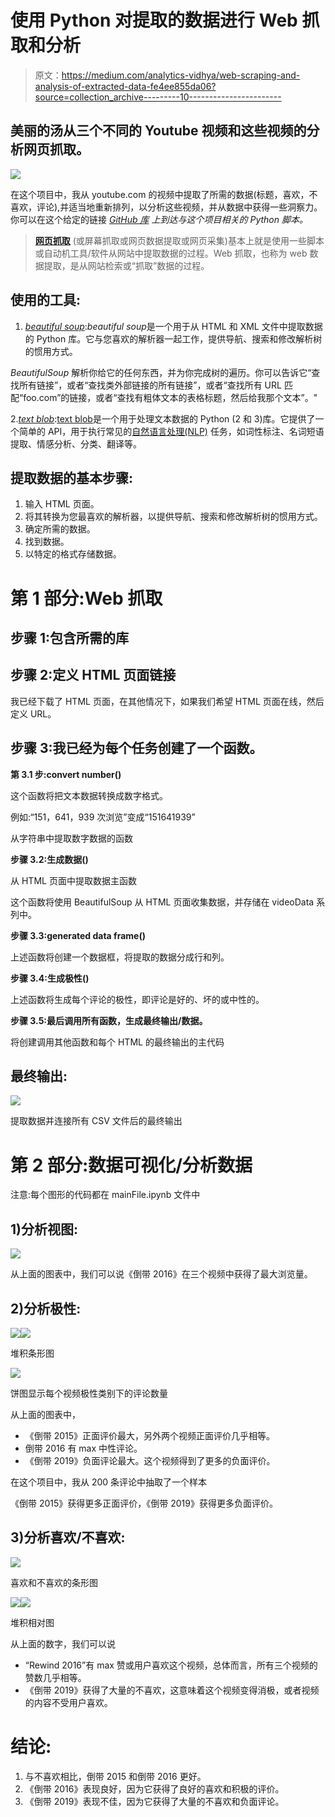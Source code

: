 # 使用 Python 对提取的数据进行 Web 抓取和分析

> 原文：<https://medium.com/analytics-vidhya/web-scraping-and-analysis-of-extracted-data-fe4ee855da06?source=collection_archive---------10----------------------->

## 美丽的汤从三个不同的 Youtube 视频和这些视频的分析网页抓取。

![](img/a9f162854feb2e04649037049b8becdd.png)

在这个项目中，我从 youtube.com 的视频中提取了所需的数据(标题，喜欢，不喜欢，评论),并适当地重新排列，以分析这些视频，并从数据中获得一些洞察力。你可以在这个给定的链接 [*GitHub 库*](https://github.com/abhashpanwar/webscraping) *上到达与这个项目相关的 Python 脚本。*

> [**网页抓取**](https://en.wikipedia.org/wiki/Web_scraping) (或屏幕抓取或网页数据提取或网页采集)基本上就是使用一些脚本或自动机工具/软件从网站中提取数据的过程。Web 抓取，也称为 web 数据提取，是从网站检索或“抓取”数据的过程。

## 使用的工具:

1.  [*beautiful soup*](https://www.crummy.com/software/BeautifulSoup/bs4/doc/#):*beautiful soup*是一个用于从 HTML 和 XML 文件中提取数据的 Python 库。它与您喜欢的解析器一起工作，提供导航、搜索和修改解析树的惯用方式。

*BeautifulSoup* 解析你给它的任何东西，并为你完成树的遍历。你可以告诉它“查找所有链接”，或者“查找类外部链接的所有链接”，或者“查找所有 URL 匹配“foo.com”的链接，或者“查找有粗体文本的表格标题，然后给我那个文本”。"

2.[*text blob*](https://textblob.readthedocs.io/en/dev/):[text blob](https://pypi.org/project/textblob/)是一个用于处理文本数据的 Python (2 和 3)库。它提供了一个简单的 API，用于执行常见的[自然语言处理(NLP)](https://en.wikipedia.org/wiki/Natural_language_processing) 任务，如词性标注、名词短语提取、情感分析、分类、翻译等。

## 提取数据的基本步骤:

1.  输入 HTML 页面。
2.  将其转换为您最喜欢的解析器，以提供导航、搜索和修改解析树的惯用方式。
3.  确定所需的数据。
4.  找到数据。
5.  以特定的格式存储数据。

# 第 1 部分:Web 抓取

## 步骤 1:包含所需的库

## 步骤 2:定义 HTML 页面链接

我已经下载了 HTML 页面，在其他情况下，如果我们希望 HTML 页面在线，然后定义 URL。

## 步骤 3:我已经为每个任务创建了一个函数。

**第 3.1 步:convert number()**

这个函数将把文本数据转换成数字格式。

例如:“151，641，939 次浏览”变成“151641939”

从字符串中提取数字数据的函数

**步骤 3.2:生成数据()**

从 HTML 页面中提取数据主函数

这个函数将使用 BeautifulSoup 从 HTML 页面收集数据，并存储在 videoData 系列中。

**步骤 3.3:generated data frame()**

上述函数将创建一个数据框，将提取的数据分成行和列。

**步骤 3.4:生成极性()**

上述函数将生成每个评论的极性，即评论是好的、坏的或中性的。

**步骤 3.5:最后调用所有函数，生成最终输出/数据。**

将创建调用其他函数和每个 HTML 的最终输出的主代码

## 最终输出:

![](img/312fbcde697298f6ee935c149a97f493.png)

提取数据并连接所有 CSV 文件后的最终输出

# 第 2 部分:数据可视化/分析数据

注意:每个图形的代码都在 mainFile.ipynb 文件中

## 1)分析视图:

![](img/ee8f085ddf90e32fa6eafb294e7b12e5.png)

从上面的图表中，我们可以说《倒带 2016》在三个视频中获得了最大浏览量。

## 2)分析极性:

![](img/6c49de18acfc139d7854508837a1601a.png)![](img/b69a73c83e0d4d4189421a2bcd23bbbe.png)

堆积条形图

![](img/4be7a06ed4884d5c9b422bb4f127519a.png)

饼图显示每个视频极性类别下的评论数量

从上面的图表中，

*   《倒带 2015》正面评价最大，另外两个视频正面评价几乎相等。
*   倒带 2016 有 max 中性评论。
*   《倒带 2019》负面评论最大。这个视频得到了更多的负面评价。

在这个项目中，我从 200 条评论中抽取了一个样本

《倒带 2015》获得更多正面评价，《倒带 2019》获得更多负面评价。

## 3)分析喜欢/不喜欢:

![](img/960a82d6e68867dd534e8d93559acd75.png)

喜欢和不喜欢的条形图

![](img/d1c302b4fd29983d6627ff4b746ed9c8.png)![](img/a010b4b5c70fd1b0ea65122988d0623f.png)

堆积相对图

从上面的数字，我们可以说

*   “Rewind 2016”有 max 赞或用户喜欢这个视频，总体而言，所有三个视频的赞数几乎相等。
*   《倒带 2019》获得了大量的不喜欢，这意味着这个视频变得消极，或者视频的内容不受用户喜欢。

# 结论:

1.  与不喜欢相比，倒带 2015 和倒带 2016 更好。
2.  《倒带 2016》表现良好，因为它获得了良好的喜欢和积极的评价。
3.  《倒带 2019》表现不佳，因为它获得了大量的不喜欢和负面评论。